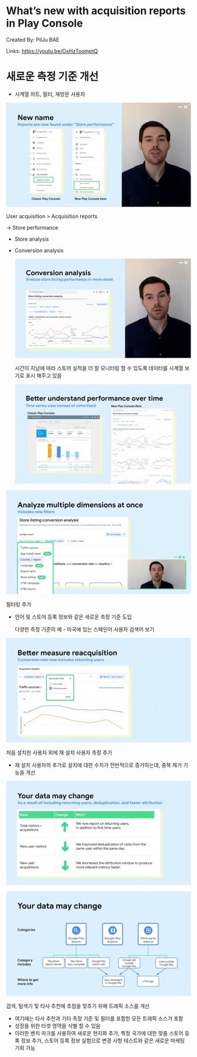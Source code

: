 # What’s new with acquisition reports in Play Console

Created By: PilJu BAE

Links: https://youtu.be/OxHzToomptQ

# 새로운 측정 기준 개선

- 시계열 차트, 필터, 재방문 사용자 

![res/Whats_new_with_acquisition_reports_in_Play_Console_0-38_screenshot.png](res/Whats_new_with_acquisition_reports_in_Play_Console_0-38_screenshot.png)

User acquisition > Acquisition reports 

→ Store performance

- Store analysis
- Conversion analysis

    ![res/Whats_new_with_acquisition_reports_in_Play_Console_0-48_screenshot.png](res/Whats_new_with_acquisition_reports_in_Play_Console_0-48_screenshot.png)

    시간이 지남에 따라 스토어 실적을 더 잘 모니터링 할 수 있도록 데이터를 시계열 보기로 표시 해주고 있음

    ![res/Whats_new_with_acquisition_reports_in_Play_Console_0-57_screenshot.png](res/Whats_new_with_acquisition_reports_in_Play_Console_0-57_screenshot.png)

![res/Whats_new_with_acquisition_reports_in_Play_Console_1-14_screenshot.png](res/Whats_new_with_acquisition_reports_in_Play_Console_1-14_screenshot.png)

필터링 추가 

- 언어 및 스토어 등록 정보와 같은 새로운 측정 기준 도입

    다양한 측정 기준의 예 - 미국에 있는 스페인어 사용자 검색어 보기 

![res/Whats_new_with_acquisition_reports_in_Play_Console_1-22_screenshot.png](res/Whats_new_with_acquisition_reports_in_Play_Console_1-22_screenshot.png)

처음 설치한 사용자 외에 재 설치 사용자 측정 추가

- 재 설치 사용자의 추가로 설치에 대한 수치가 전반적으로 증가하는데, 중복 제거 기능을 개선

![res/Whats_new_with_acquisition_reports_in_Play_Console_1-32_screenshot.png](res/Whats_new_with_acquisition_reports_in_Play_Console_1-32_screenshot.png)

![res/Whats_new_with_acquisition_reports_in_Play_Console_1-53_screenshot.png](res/Whats_new_with_acquisition_reports_in_Play_Console_1-53_screenshot.png)

검색, 탐색기 및 타사 추천에 초점을 맞추기 위해 트래픽 소스를 개선

- 여기에는 타사 추천과 기타 측정 기준 및 필터를 포함한 모든 트래픽 소스가 포함
- 성장을 위한 타겟 영역을 식별 할 수 있음
- 이러한 벤치 마크를 사용하여 새로운 현지화 추가, 특정 국가에 대한 맞춤 스토어 등록 정보 추가, 스토어 등록 정보 실험으로 변경 사항 테스트와 같은 새로운 마케팅 기회 가능